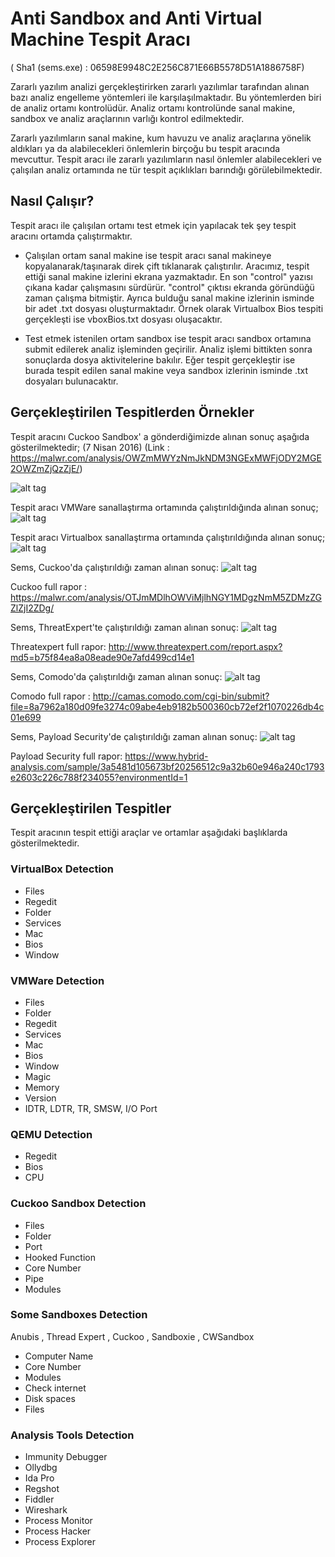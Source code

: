 # Anti Sandbox and Anti Virtual Machine Tespit Aracı
( Sha1 (sems.exe) : 06598E9948C2E256C871E66B5578D51A1886758F)

Zararlı yazılım analizi gerçekleştirirken zararlı yazılımlar tarafından alınan bazı analiz engelleme yöntemleri ile karşılaşılmaktadır. Bu yöntemlerden biri de analiz ortamı kontrolüdür. Analiz ortamı kontrolünde sanal makine, sandbox ve analiz araçlarının varlığı kontrol edilmektedir.

Zararlı yazılımların sanal makine, kum havuzu ve analiz araçlarına yönelik aldıkları ya da alabilecekleri önlemlerin birçoğu bu tespit aracında mevcuttur. Tespit aracı ile zararlı yazılımların nasıl önlemler alabilecekleri ve çalışılan analiz ortamında ne tür tespit açıklıkları barındığı görülebilmektedir.

## Nasıl Çalışır?
Tespit aracı ile çalışılan ortamı test etmek için yapılacak tek şey tespit aracını ortamda çalıştırmaktır.
  - Çalışılan ortam sanal makine ise tespit aracı sanal makineye kopyalanarak/taşınarak direk çift tıklanarak çalıştırılır. Aracımız, tespit ettiği sanal makine izlerini ekrana yazmaktadır. En son "control" yazısı çıkana kadar çalışmasını sürdürür. "control" çıktısı ekranda göründüğü zaman çalışma bitmiştir. Ayrıca bulduğu sanal makine izlerinin isminde bir adet .txt dosyası oluşturmaktadır. Örnek olarak Virtualbox Bios tespiti gerçekleşti ise vboxBios.txt dosyası oluşacaktır. 
  
  - Test etmek istenilen ortam sandbox ise tespit aracı sandbox ortamına submit edilerek analiz işleminden geçirilir. Analiz işlemi bittikten sonra sonuçlarda dosya aktivitelerine bakılır. Eğer tespit gerçekleştir ise burada tespit edilen sanal makine veya sandbox izlerinin isminde .txt dosyaları bulunacaktır.
  
## Gerçekleştirilen Tespitlerden Örnekler
Tespit aracını Cuckoo Sandbox' a gönderdiğimizde alınan sonuç aşağıda gösterilmektedir; (7 Nisan 2016) 
(Link : https://malwr.com/analysis/OWZmMWYzNmJkNDM3NGExMWFjODY2MGE2OWZmZjQzZjE/) 

![alt tag](https://github.com/AlicanAkyol/sems/blob/master/cuckooResult.png)

Tespit aracı VMWare sanallaştırma ortamında çalıştırıldığında alınan sonuç;
![alt tag](https://github.com/AlicanAkyol/sems/blob/master/vmware_normal.png)

Tespit aracı Virtualbox sanallaştırma ortamında çalıştırıldığında alınan sonuç;
![alt tag](https://github.com/AlicanAkyol/sems/blob/master/Sanalla%C5%9Ft%C4%B1rmaOrtam%C4%B1TespitArac%C4%B1-2.png)

Sems, Cuckoo'da çalıştırıldığı zaman alınan sonuç:
![alt tag](https://github.com/AlicanAkyol/sems/blob/master/cuckoo_tespitler.png)

Cuckoo full rapor : https://malwr.com/analysis/OTJmMDlhOWViMjlhNGY1MDgzNmM5ZDMzZGZlZjI2ZDg/

Sems, ThreatExpert'te çalıştırıldığı zaman alınan sonuç:
![alt tag](https://github.com/AlicanAkyol/sems/blob/master/threatexpert_tespitler.png)

Threatexpert full rapor: http://www.threatexpert.com/report.aspx?md5=b75f84ea8a08eade90e7afd499cd14e1

Sems, Comodo'da çalıştırıldığı zaman alınan sonuç:
![alt tag](https://github.com/AlicanAkyol/sems/blob/master/comodo_tespitler.png)

Comodo full rapor : http://camas.comodo.com/cgi-bin/submit?file=8a7962a180d09fe3274c09abe4eb9182b500360cb72ef2f1070226db4c01e699

Sems, Payload Security'de çalıştırıldığı zaman alınan sonuç:
![alt tag](https://github.com/AlicanAkyol/sems/blob/master/payload_tespitler.png)

Payload Security full rapor: https://www.hybrid-analysis.com/sample/3a5481d105673bf20256512c9a32b60e946a240c1793e2603c226c788f234055?environmentId=1

## Gerçekleştirilen Tespitler
Tespit aracının tespit ettiği araçlar ve ortamlar  aşağıdaki başlıklarda gösterilmektedir.

### VirtualBox Detection
  - Files
  - Regedit
  - Folder
  - Services
  - Mac
  - Bios
  - Window

### VMWare Detection
  - Files
  - Folder
  - Regedit
  - Services
  - Mac
  - Bios
  - Window
  - Magic
  - Memory
  - Version
  - IDTR, LDTR, TR, SMSW, I/O Port

### QEMU Detection
  - Regedit
  - Bios
  - CPU

### Cuckoo Sandbox Detection
  - Files
  - Folder
  - Port
  - Hooked Function
  - Core Number
  - Pipe
  - Modules

### Some Sandboxes Detection
Anubis , Thread Expert , Cuckoo , Sandboxie , CWSandbox
  - Computer Name
  - Core Number
  - Modules
  - Check internet
  - Disk spaces
  - Files

### Analysis Tools Detection
  - Immunity Debugger
  - Ollydbg
  - Ida Pro
  - Regshot
  - Fiddler
  - Wireshark
  - Process Monitor
  - Process Hacker
  - Process Explorer
